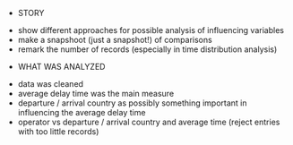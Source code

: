 * STORY
- show different approaches for possible analysis of influencing variables
- make a snapshoot (just a snapshot!) of comparisons
- remark the number of records (especially in time distribution analysis)

* WHAT WAS ANALYZED
- data was cleaned
- average delay time was the main measure
- departure / arrival country as possibly something important in influencing the average delay time
- operator vs departure / arrival country and average time (reject entries with too little records)
